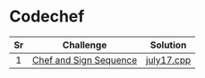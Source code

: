 

# Codechef
| Sr |  Challenge   | Solution |
|:---:|:---:|:--:|
|  1  |  [Chef and Sign Sequence](https://www.codechef.com/JULY17/problems/CHEFSIGN) |  [july17.cpp](https://github.com/richagithub/Codes/blob/master/Questions/codechef/CHEFSIGN.cpp)  |
